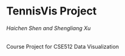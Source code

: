 # TennisVis Project

###### Haichen Shen and Shengliang Xu

Course Project for CSE512 Data Visualization

